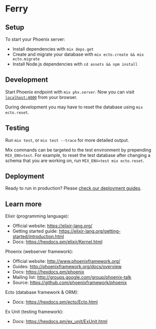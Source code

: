 # Ferry

## Setup

To start your Phoenix server:

  * Install dependencies with `mix deps.get`
  * Create and migrate your database with `mix ecto.create && mix ecto.migrate`
  * Install Node.js dependencies with `cd assets && npm install`

## Development

Start Phoenix endpoint with `mix phx.server`.  Now you can visit [`localhost:4000`](http://localhost:4000) from your browser.

During development you may have to reset the database using `mix ecto.reset`.

## Testing

Run `mix test`, or `mix test --trace` for more detailed output.

Mix commands can be targeted to the test environment by prepending `MIX_ENV=test`.  For example, to reset the test database after changing a schema that you are working on, run `MIX_ENV=test mix ecto.reset`.

## Deployment

Ready to run in production? Please [check our deployment guides](http://www.phoenixframework.org/docs/deployment).

## Learn more

Elixir (programming language):

  * Official website: https://elixir-lang.org/
  * Getting started guide: https://elixir-lang.org/getting-started/introduction.html
  * Docs: https://hexdocs.pm/elixir/Kernel.html

Phoenix (webserver framework):

  * Official website: http://www.phoenixframework.org/
  * Guides: http://phoenixframework.org/docs/overview
  * Docs: https://hexdocs.pm/phoenix
  * Mailing list: http://groups.google.com/group/phoenix-talk
  * Source: https://github.com/phoenixframework/phoenix

Ecto (database framework & ORM):

  * Docs: https://hexdocs.pm/ecto/Ecto.html

Ex Unit (testing framework):

  * Docs: https://hexdocs.pm/ex_unit/ExUnit.html
